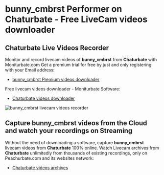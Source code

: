 # bunny_cmbrst Performer on Chaturbate - Free LiveCam videos downloader

## Chaturbate Live Videos Recorder

Monitor and record livecam videos of **bunny_cmbrst** from **Chaturbate** with Moniturbate.com
Get a premium trial for free by just and only registering with your Email address:
* [bunny_cmbrst Premium videos downloader](https://moniturbate.com/request-demo-licence-key.html)

Free livecam videos downloader - Moniturbate Software:
* [Chaturbate videos downloader](https://moniturbate.com/moniturbate-download-software.html)

![bunny_cmbrst livecam videos recorder](https://peachurnet.com/templates/moniturbate-software.png)


## Capture bunny_cmbrst videos from the Cloud and watch your recordings on Streaming

Without the need of downloading a software, capture **bunny_cmbrst** livecam videos from **Chaturbate** 100% online.
Watch Livecam archives from **Chaturbate** unlimitedly from thousands of existing recordings, only on Peachurbate.com and its websites network:
* [Chaturbate videos archives](https://peachurnet.com/)